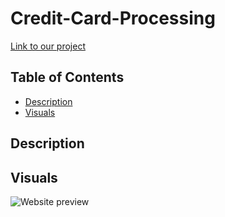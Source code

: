 # Credit-Card-Processing
[Link to our project](https://github.com/M5Justin/Credit-Card-Processing)

## Table of Contents
- [Description](#description)
- [Visuals](#visuals)

## Description




## Visuals
![Website preview]()
